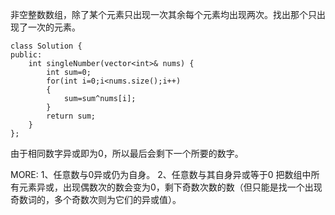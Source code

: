 非空整数数组，除了某个元素只出现一次其余每个元素均出现两次。找出那个只出现了一次的元素。

```
class Solution {
public:
    int singleNumber(vector<int>& nums) {
        int sum=0;
        for(int i=0;i<nums.size();i++)
        {
            sum=sum^nums[i];
        }
        return sum;
    }
};
```
由于相同数字异或即为0，所以最后会剩下一个所要的数字。

MORE:
1、任意数与0异或仍为自身。
2、任意数与其自身异或等于0
把数组中所有元素异或，出现偶数次的数会变为0，剩下奇数次数的数（但只能是找一个出现奇数词的，多个奇数次则为它们的异或值）。
